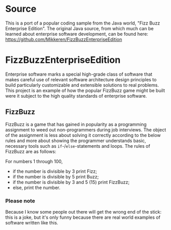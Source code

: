 # SourceThis is a port of a popular coding sample from the Java world, "Fizz Buzz Enterprise Edition". The original Java source, from which much can be learned about enterprise software development, can be found here: https://github.com/Mikkeren/FizzBuzzEnterpriseEdition# FizzBuzzEnterpriseEditionEnterprise software marks a special high-grade class of software that makescareful use of relevant software architecture design principles to buildparticularly customizable and extensible solutions to real problems. Thisproject is an example of how the popular FizzBuzz game might be built were itsubject to the high quality standards of enterprise software.## FizzBuzzFizzBuzz is a game that has gained in popularity as a programming assignment toweed out non-programmers during job interviews. The object of the assignment isless about solving it correctly according to the below rules and more aboutshowing the programmer understands basic, necessary tools such as`if`-/`else`-statements and loops. The rules of FizzBuzz are as follows:For numbers 1 through 100,* if the number is divisible by 3 print Fizz;* if the number is divisible by 5 print Buzz;* if the number is divisible by 3 and 5 (15) print FizzBuzz;* else, print the number.### Please noteBecause I know some people out there will get the wrong end of the stick: this is a joke, but it's only funny because there are real world examples of software written like this.